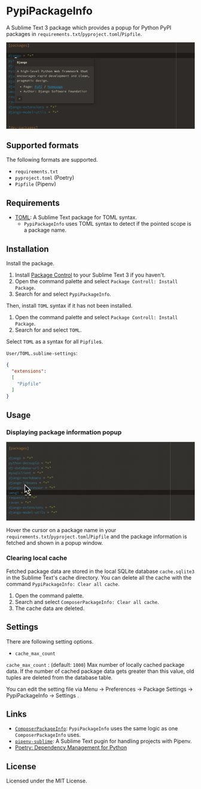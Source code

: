 # PypiPackageInfo

A Sublime Text 3 package which provides a popup for Python PyPI packages in `requirements.txt`/`pyproject.toml`/`Pipfile`.

![capture](https://raw.githubusercontent.com/gh640/SublimePypiPackageInfo/master/assets/capture.png)

## Supported formats

The following formats are supported.

- `requirements.txt`
- `pyproject.toml` (Poetry)
- `Pipfile` (Pipenv)

## Requirements

- [TOML](https://packagecontrol.io/packages/TOML): A Sublime Text package for TOML syntax.
    - `PypiPackageInfo` uses TOML syntax to detect if the pointed scope is a package name.

## Installation

Install the package.

1. Install [Package Control](https://packagecontrol.io/installation) to your Sublime Text 3 if you haven't.
2. Open the command palette and select `Package Controll: Install Package`.
3. Search for and select `PypiPackageInfo`.

Then, install `TOML` syntax if it has not been installed.

1. Open the command palette and select `Package Controll: Install Package`.
2. Search for and select `TOML`.

Select `TOML` as a syntax for all `Pipfile`s.

`User/TOML.sublime-settings`:

```json
{
  "extensions":
  [
    "Pipfile"
  ]
}
```

## Usage

### Displaying package information popup

![capture](https://raw.githubusercontent.com/gh640/SublimePypiPackageInfo/master/assets/capture.gif)

Hover the cursor on a package name in your `requirements.txt`/`pyproject.toml`/`Pipfile` and the package information is fetched and shown in a popup window.

### Clearing local cache

Fetched package data are stored in the local SQLite database `cache.sqlite3` in the Sublime Text's cache directory. You can delete all the cache with the command `PypiPackageInfo: Clear all cache`.

1. Open the command palette.
2. Search and select `ComposerPackageInfo: Clear all cache`.
3. The cache data are deleted.

## Settings

There are following setting options.

- `cache_max_count`

`cache_max_count`
:    (default: `1000`) Max number of locally cached package data. If the number of cached package data gets greater than this value, old tuples are deleted from the database table.

You can edit the setting file via Menu → Preferences → Package Settings → PypiPackageInfo → Settings .

## Links

- [`ComposerPackageInfo`](https://packagecontrol.io/packages/ComposerPackageInfo): `PypiPackageInfo` uses the same logic as one `ComposerPackageInfo` uses.
- [`pipenv-sublime`](https://github.com/kennethreitz/pipenv-sublime): A Sublime Text pugin for handling projects with Pipenv.
- [Poetry: Dependency Management for Python](https://github.com/sdispater/poetry)

## License

Licensed under the MIT License.

